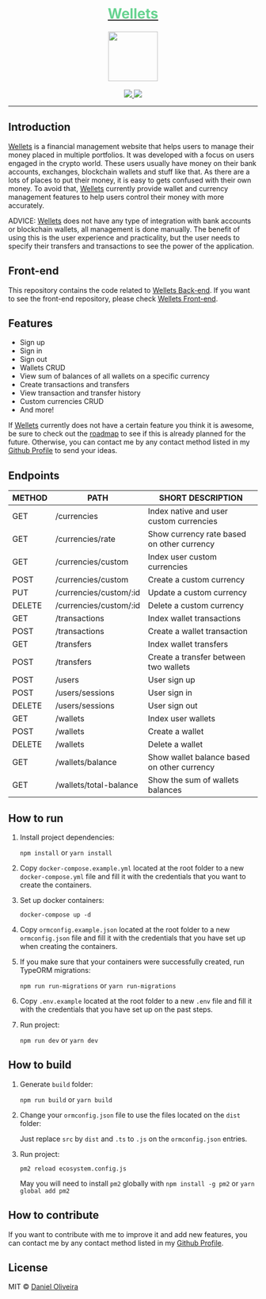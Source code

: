 <div align="center">
  <a href="https://wellets-api.ondaniel.com.br/">
    <div>
      <h1 style="color: #68d391">Wellets</h1>
    </div>
    <img src="https://github.com/stemDaniel/wellets-frontend/raw/master/src/Assets/Icons/wallet.svg" width="100" height="100">
  </a>
  <br>
  <br>
  <div>
    <a href="https://img.shields.io/github/v/tag/stemDaniel/wellets-backend?color=%2368d391&style=for-the-badge">
      <img src="https://img.shields.io/github/v/tag/stemDaniel/wellets-backend?color=%2368d391&style=for-the-badge">
    </a>
    <a href="https://img.shields.io/github/license/stemDaniel/wellets-backend?color=%2368d391&style=for-the-badge">
      <img src="https://img.shields.io/github/license/stemDaniel/wellets-backend?color=%2368d391&style=for-the-badge">
    </a>
  </div>
  <hr>
</div>

## Introduction

[Wellets](https://wellets.ondaniel.com.br/) is a financial management website that helps users to manage their money placed in multiple portfolios.
It was developed with a focus on users engaged in the crypto world. These users usually have money on their bank accounts, exchanges, blockchain wallets and stuff like that. As there are a lots of places to put their money, it is easy to gets confused with their own money.
To avoid that, [Wellets](https://wellets.ondaniel.com.br/) currently provide wallet and currency management features to help users control their money with more accurately.

ADVICE: [Wellets](https://wellets.ondaniel.com.br/) does not have any type of integration with bank accounts or blockchain wallets, all management is done manually. The benefit of using this is the user experience and practicality, but the user needs to specify their transfers and transactions to see the power of the application.

## Front-end

This repository contains the code related to [Wellets Back-end](https://github.com/stemDaniel/wellets-backend). If you want to see the front-end repository, please check [Wellets Front-end](https://github.com/stemDaniel/wellets-frontend).

## Features

- Sign up
- Sign in
- Sign out
- Wallets CRUD
- View sum of balances of all wallets on a specific currency
- Create transactions and transfers
- View transaction and transfer history
- Custom currencies CRUD
- And more!

If [Wellets](https://wellets.ondaniel.com.br/) currently does not have a certain feature you think it is awesome, be sure to check out the [roadmap](https://www.notion.so/Wellets-public-roadmap-d5e4445d9cc0441694c246904979e5bb) to see if this is already planned for the future. Otherwise, you can contact me by any contact method listed in my [Github Profile](https://github.com/stemDaniel) to send your ideas.

## Endpoints

| METHOD | PATH                   | SHORT DESCRIPTION                           |
| ------ | ---------------------- | ------------------------------------------- |
| GET    | /currencies            | Index native and user custom currencies     |
| GET    | /currencies/rate       | Show currency rate based on other currency  |
| GET    | /currencies/custom     | Index user custom currencies                |
| POST   | /currencies/custom     | Create a custom currency                    |
| PUT    | /currencies/custom/:id | Update a custom currency                    |
| DELETE | /currencies/custom/:id | Delete a custom currency                    |
| GET    | /transactions          | Index wallet transactions                   |
| POST   | /transactions          | Create a wallet transaction                 |
| GET    | /transfers             | Index wallet transfers                      |
| POST   | /transfers             | Create a transfer between two wallets       |
| POST   | /users                 | User sign up                                |
| POST   | /users/sessions        | User sign in                                |
| DELETE | /users/sessions        | User sign out                               |
| GET    | /wallets               | Index user wallets                          |
| POST   | /wallets               | Create a wallet                             |
| DELETE | /wallets               | Delete a wallet                             |
| GET    | /wallets/balance       | Show wallet balance based on other currency |
| GET    | /wallets/total-balance | Show the sum of wallets balances            |

## How to run

1. Install project dependencies:

   `npm install` or `yarn install`

2. Copy `docker-compose.example.yml` located at the root folder to a new `docker-compose.yml` file and fill it with the credentials that you want to create the containers.

3. Set up docker containers:

   `docker-compose up -d`

4. Copy `ormconfig.example.json` located at the root folder to a new `ormconfig.json` file and fill it with the credentials that you have set up when creating the containers.

5. If you make sure that your containers were successfully created, run TypeORM migrations:

   `npm run run-migrations` or `yarn run-migrations`

6. Copy `.env.example` located at the root folder to a new `.env` file and fill it with the credentials that you have set up on the past steps.

7. Run project:

   `npm run dev` or `yarn dev`

## How to build

1. Generate `build` folder:

   `npm run build` or `yarn build`

2. Change your `ormconfig.json` file to use the files located on the `dist` folder:

   Just replace `src` by `dist` and `.ts` to `.js` on the `ormconfig.json` entries.

3. Run project:

   `pm2 reload ecosystem.config.js`

   May you will need to install `pm2` globally with `npm install -g pm2` or `yarn global add pm2`

## How to contribute

If you want to contribute with me to improve it and add new features, you can contact me by any contact method listed in my [Github Profile](https://github.com/stemDaniel).

## License

MIT © [Daniel Oliveira](https://homepages.dcc.ufmg.br/~oliveiradaniel/)

